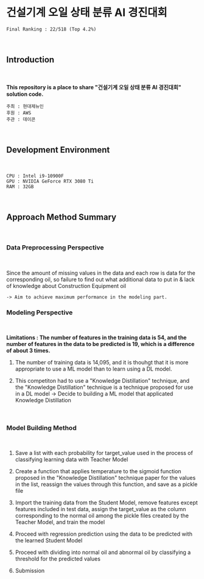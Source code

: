 # 건설기계 오일 상태 분류 AI 경진대회

```
Final Ranking : 22/518 (Top 4.2%)
```

</br>

## Introduction

</br>

__This repository is a place to share "건설기계 오일 상태 분류 AI 경진대회" solution code.__
</br>

```
주최 : 현대제뉴인
후원 : AWS
주관 : 데이콘
```
</br>


## Development Environment
</br>

```
CPU : Intel i9-10900F
GPU : NVIDIA GeForce RTX 3080 Ti
RAM : 32GB
```
</br>

## Approach Method Summary
</br>

### Data Preprocessing Perspective

<br>

Since the amount of missing values in the data and each row is data for the  corresponding oil, 
so failure to find out what additional data to put in & lack of knowledge about Construction Equipment oil

    -> Aim to achieve maximum performance in the modeling part.

### Modeling Perspective

<br>

__Limitations : The number of features in the training data is 54, and the number of features in the data to be predicted is 19, which is a difference of about 3 times.__

1. The number of training data is 14,095, and it is thouhgt that it is more appropriate to use a ML model than to learn using a DL model.

2. This competiton had to use a "Knowledge Distillation" technique, and the "Knowledge Distillation" technique is a technique proposed for use in a DL model
-> Decide to building a ML model that applicated Knowledge Distillation

<br>

### Model Building Method

<br>

1. Save a list with each probability for target_value used in the process of classifying learning data with Teacher Model

2. Create a function that applies temperature to the sigmoid function proposed in the "Knowledge Distillation" technique paper for the values in the list, reassign the values through this function, and save as a pickle file

3. Import the training data from the Student Model, remove features except features included in test data, assign the target_value as the column corresponding to the normal oil among the pickle files created by the Teacher Model, and train the model

4. Proceed with regression prediction using the data to be predicted with the learned Student Model

5. Proceed with dividing into normal oil and abnormal oil by classifying a threshold for the predicted values

6. Submission
</br>

## 
